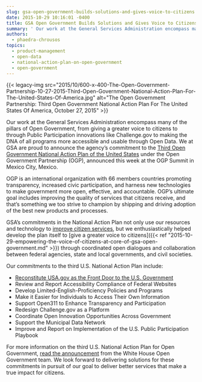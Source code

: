 ```yaml
---
slug: gsa-open-government-builds-solutions-and-gives-voice-to-citizens
date: 2015-10-29 10:16:01 -0400
title: GSA Open Government Builds Solutions and Gives Voice to Citizens
summary: ' Our work at the General Services Administration encompass many of the pillars of Open Government, from giving a greater voice to citizens to through Public Participation innovations like Challenge.gov to making the'
authors:
  - phaedra-chrousos
topics:
  - product-management
  - open-data
  - national-action-plan-on-open-government
  - open-government
---
```


{{< legacy-img src="2015/10/600-x-400-The-Open-Government-Partnership-10-27-2015-Third-Open-Government-National-Action-Plan-For-The-United-States-Of-America.jpg" alt="The Open Government Partnership: Third Open Government National Action Plan For The United States Of America, October 27, 2015" >}}

Our work at the General Services Administration encompass many of the pillars of Open Government, from giving a greater voice to citizens to through Public Participation innovations like Challenge.gov to making the DNA of all programs more accessible and usable through Open Data. We at GSA are proud to announce the agency’s commitment to the [Third Open Government National Action Plan of the United States](https://www.whitehouse.gov/sites/default/files/microsites/ostp/final_us_open_government_national_action_plan_3_0.pdf) under the Open Government Partnership (OGP), announced this week at the OGP Summit in Mexico City, Mexico.

OGP is an international organization with 66 members countries promoting transparency, increased civic participation, and harness new technologies to make government more open, effective, and accountable. OGP’s ultimate goal includes improving the quality of services that citizens receive, and that’s something we too strive to champion by shipping and driving adoption of the best new products and processes.

GSA’s commitments in the National Action Plan not only use our resources and technology to [improve citizen services](http://www.data.gov/meta/open-government-national-action-plan/), but we enthusiastically helped develop the plan itself to [give a greater voice to citizens]({{< ref "2015-10-29-empowering-the-voice-of-citizens-at-core-of-gsa-open-government.md" >}}) through coordinated open dialogues and collaboration between federal agencies, state and local governments, and civil societies.

Our commitments to the third U.S. National Action Plan include:

  * [Reconstitute USA.gov as the Front Door to the U.S. Government](https://blog.usa.gov/opening-the-federal-front-door)
  * Review and Report Accessibility Compliance of Federal Websites
  * Develop Limited-English-Proficiency Policies and Programs
  * Make it Easier for Individuals to Access Their Own Information
  * Support Open311 to Enhance Transparency and Participation
  * Redesign Challenge.gov as a Platform
  * Coordinate Open Innovation Opportunities Across Government
  * Support the Municipal Data Network
  * Improve and Report on Implementation of the U.S. Public Participation Playbook

For more information on the third U.S. National Action Plan for Open Government, [read the announcement](https://www.whitehouse.gov/blog/2015/10/27/advancing-open-and-citizen-centered-government) from the White House Open Government team. We look forward to delivering solutions for these commitments in pursuit of our goal to deliver better services that make a true impact for citizens.
